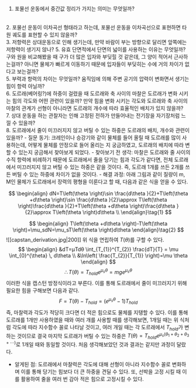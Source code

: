 1. 포물선 운동에서 중간값 정리가 가지는 의미는 무엇일까?
<br>
2. 포물선 운동이 이차곡선 형태라고 하는데, 포물선 운동을 이차곡선으로 표현하면 타원 궤도를 표현할 수 있지 않을까?
<br>
3. 저항력은 상대운동으로 인해 생기는데, 만약 바람이 부는 방향으로 달리면 앞쪽에는 저항력이 생기지 않나?
5. 유효 단면적에서 단면의 넓이를 사용하는 이유는 무엇일까? 구와 원을 비교해봤을 때 구가 더 많은 입자와 부딪힐 것 같은데, 그 양이 적어서 근사하는걸까? 아니면 물체가 빠르게 이동하기 때문에 입자들이 부딪히는 수에 거의 차이가 없다고 보는걸까?
<br>
5. 부력과 항력의 차이는 무엇일까? 움직임에 의해 주변 공기의 압력이 변화면서 생기는 힘이 항력 아닐까?
<br>
6. 도르래(베어링?)에 하중이 걸렸을 때 도르래와 축 사이의 마찰은 도르래가 변화 시키는 힘의 각도와 어떤 관련이 있을까? 만약 힘을 변화 시키는 각도와 도르래와 축 사이의 마찰의 관계가 선형이 아니라면 도르래의 개수에 따라 효율적인 배치가 있지 않을까?
<br>
7. 상대 운동을 하는 관찰자는 인해 고정된 전하가 만들어내는 전기장을 자기장처럼 느낄 수 있을까?
<br>
8. 도르래에서 줄이 미끄러지지 않고 버틸 수 있는 하중은 도르래의 배치, 개수와 관련이 있을까?
- 질문 동기: 크레인이나 승강기와 같이 물체를 들어 올릴 때 도르래를 많이 사용하는데, 어떻게 물체를 안정으로 들어 올리는 지 궁금하였고, 도르래의 배치에 따라 변할 수 있는지 궁금해서 찾아보게 되었다.
- 찾아보기 전 생각: 마찰은 도르래와 줄 사이의 수직 항력에 비례하기 때문에 도르래에서 줄을 당기는 힘과 각도가 같다면, 전체 도르래에서 미끄러지지 않고 버틸 수 있는 하중은 같을 것이다. 즉, 도르래 1개를 쓰든 2개를 쓰든 버틸 수 있는 하중에 차이가 없을 것이다.
- 해결 과정: 
아래 그림과 같이 질량이 m, M인 물체가 도르래에서 장력의 평형을 이룬다고 할 때, 다음과 같은 식을 얻을 수 있다.

$$
\begin{align}
dN=T\left(\theta \right)\sin \frac{d\theta }{2}+T\left(\theta +d\theta \right)\sin \frac{d\theta }{2}\approx T\left(\theta \right)\frac{d\theta }{2}+T\left(\theta +d\theta \right)\frac{d\theta }{2}\approx T\left(\theta \right)d\theta \\
\end{align}\tag{1}
$$

$$
\begin{align}
T\left(\theta +d\theta \right)-T\left(\theta \right)=\mu_sdN=\mu_sT\left(\theta \right)d\theta
\end{align}\tag{2}
$$
 ![[capstan_derivation.jpg|200]]
 위 식을 연립하여 $T(\theta)$를 구할 수 있다.
 $$
 \begin{align}
 &dT=μTdθ
 \int_{T_{1}}^{T_{2}} \frac{dT}{T} = \mu \int_{0}^{\theta}  \, d\theta \\
 &\ln\left( \frac{T_{2}}{T_{1}} \right)=\mu \theta
 \end{align}
 $$
 $$ \therefore T\left(\theta \right)=T_{hold}e^{\mu_s\theta }=mge^{\mu _s\theta}$$
이러한 식을 캡스턴 방정식이라고 부른다.
이를 통해 도르래에서 줄이 미끄러지기 위해 필요한 힘을 구해보면 다음과 같다.
$$
F=T(\theta)-T_{hold}=(e^{\mu_{s}\theta}-1)T_{hold}
$$
즉, 마찰력과 각도가 적당히 크다면 더 적은 힘으로도 물체를 지탱할 수 있다.
이를 통해 도르래를 1개만 사용하였을 때와 여러 개를 사용할 때를 생각해보면, 1개일 때는 위 식처럼 각도에 따라 지수함수 꼴로 나타날 것이고, 여러 개일 때는 각 도르래에서 $T_{hold}$가 변하는 것이므로 결국 마지막 도르래가 버틸 수 있는 하중은 $T(\theta)=T_{hold}e^{\mu_{s}(\theta_{1}+\theta_{2}+\theta_{3}+\cdots)}$로 1개일 때와 동일할 것이다. 처음 생각해보았던 것과 결과는 같지만 과정이 달랐다.

- 알게된 점: 도르래에서 마찰력은 각도에 대해 선형이 아니라 지수함수 꼴로 변화하며 이를 통해 당기는 힘보다 더 큰 하중을 견딜 수 있다. 또,  선박을 고정 시킬 때 이를 활용하여 줄을 여러 번 감아 적은 힘으로 고정시킬 수 있다.
